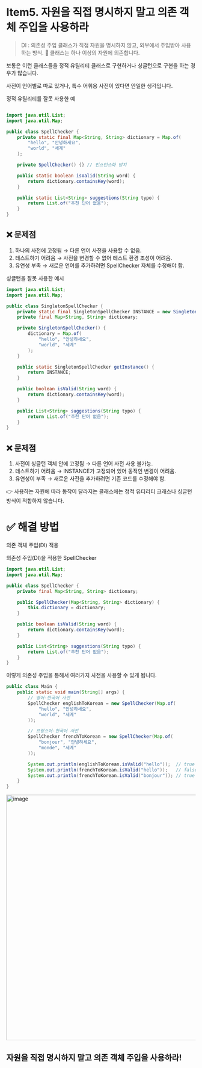 # Item5. 자원을 직접 명시하지 말고 의존 객체 주입을 사용하라

> DI : 의존성 주입
> 클래스가 직접 자원을 명시하지 않고, 외부에서 주입받아 사용하는 방식.

클래스는 하나 이상의 자원에 의존합니다.

보통은 이런 클래스들을 정적 유틸리티 클래스로 구현하거나 싱글턴으로 구현을 하는 경우가 많습니다.

사전이 언어별로 따로 있거나, 특수 어휘용 사전이 있다면 안일한 생각입니다.

정적 유틸리티를 잘못 사용한 예
```java

import java.util.List;
import java.util.Map;

public class SpellChecker {
    private static final Map<String, String> dictionary = Map.of(
        "hello", "안녕하세요",
        "world", "세계"
    );

    private SpellChecker() {} // 인스턴스화 방지

    public static boolean isValid(String word) {
        return dictionary.containsKey(word);
    }

    public static List<String> suggestions(String typo) {
        return List.of("추천 단어 없음");
    }
}

```

## ❌ 문제점
1. 하나의 사전에 고정됨 → 다른 언어 사전을 사용할 수 없음.
2. 테스트하기 어려움 → 사전을 변경할 수 없어 테스트 환경 조성이 어려움.
3. 유연성 부족 → 새로운 언어를 추가하려면 SpellChecker 자체를 수정해야 함.

싱글턴을 잘못 사용한 예시
```java
import java.util.List;
import java.util.Map;

public class SingletonSpellChecker {
    private static final SingletonSpellChecker INSTANCE = new SingletonSpellChecker();
    private final Map<String, String> dictionary;

    private SingletonSpellChecker() {
        dictionary = Map.of(
            "hello", "안녕하세요",
            "world", "세계"
        );
    }

    public static SingletonSpellChecker getInstance() {
        return INSTANCE;
    }

    public boolean isValid(String word) {
        return dictionary.containsKey(word);
    }

    public List<String> suggestions(String typo) {
        return List.of("추천 단어 없음");
    }
}
```
## ❌ 문제점
1. 사전이 싱글턴 객체 안에 고정됨 → 다른 언어 사전 사용 불가능.
2. 테스트하기 어려움 → INSTANCE가 고정되어 있어 동적인 변경이 어려움.
3. 유연성이 부족 → 새로운 사전을 추가하려면 기존 코드를 수정해야 함.

👉 사용하는 자원에 따라 동작이 달라지는 클래스에는 정적 유티리티 크래스나 싱글턴 방식이 적합하지 않습니다.

# ✅ 해결 방법

의존 객체 주입(DI) 적용

의존성 주입(DI)을 적용한 SpellChecker

```java
import java.util.List;
import java.util.Map;

public class SpellChecker {
    private final Map<String, String> dictionary;

    public SpellChecker(Map<String, String> dictionary) {
        this.dictionary = dictionary;
    }

    public boolean isValid(String word) {
        return dictionary.containsKey(word);
    }

    public List<String> suggestions(String typo) {
        return List.of("추천 단어 없음");
    }
}
```

이렇게 의존성 주입을 통해서 여러가지 사전을 사용할 수 있게 됩니다.

```java
public class Main {
    public static void main(String[] args) {
        // 영어-한국어 사전
        SpellChecker englishToKorean = new SpellChecker(Map.of(
            "hello", "안녕하세요",
            "world", "세계"
        ));

        // 프랑스어-한국어 사전
        SpellChecker frenchToKorean = new SpellChecker(Map.of(
            "bonjour", "안녕하세요",
            "monde", "세계"
        ));

        System.out.println(englishToKorean.isValid("hello"));  // true
        System.out.println(frenchToKorean.isValid("hello"));   // false
        System.out.println(frenchToKorean.isValid("bonjour")); // true
    }
}
```
<img width="653" alt="image" src="https://github.com/user-attachments/assets/0904027e-7bcc-42ff-a3c4-49b5b0341156" />


## 자원을 직접 명시하지 말고 의존 객체 주입을 사용하라!
